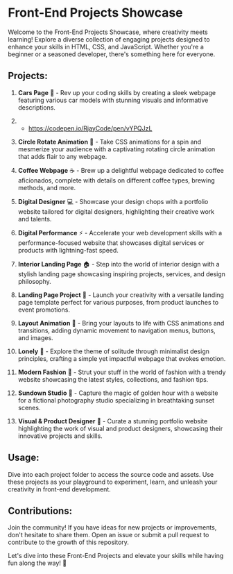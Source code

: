 # Front-End Projects Showcase

Welcome to the Front-End Projects Showcase, where creativity meets learning! Explore a diverse collection of engaging projects designed to enhance your skills in HTML, CSS, and JavaScript. Whether you're a beginner or a seasoned developer, there's something here for everyone.

## Projects:

1. **Cars Page** 🚗 - Rev up your coding skills by creating a sleek webpage featuring various car models with stunning visuals and informative descriptions.
2. - https://codepen.io/RjayCode/pen/vYPQJzL

3. **Circle Rotate Animation** 🔄 - Take CSS animations for a spin and mesmerize your audience with a captivating rotating circle animation that adds flair to any webpage.

4. **Coffee Webpage** ☕ - Brew up a delightful webpage dedicated to coffee aficionados, complete with details on different coffee types, brewing methods, and more.

5. **Digital Designer** 💻 - Showcase your design chops with a portfolio website tailored for digital designers, highlighting their creative work and talents.

6. **Digital Performance** ⚡ - Accelerate your web development skills with a performance-focused website that showcases digital services or products with lightning-fast speed.

7. **Interior Landing Page** 🏠 - Step into the world of interior design with a stylish landing page showcasing inspiring projects, services, and design philosophy.

8. **Landing Page Project** 🚀 - Launch your creativity with a versatile landing page template perfect for various purposes, from product launches to event promotions.

9. **Layout Animation** 🎨 - Bring your layouts to life with CSS animations and transitions, adding dynamic movement to navigation menus, buttons, and images.

10. **Lonely** 🙂 - Explore the theme of solitude through minimalist design principles, crafting a simple yet impactful webpage that evokes emotion.

11. **Modern Fashion** 👗 - Strut your stuff in the world of fashion with a trendy website showcasing the latest styles, collections, and fashion tips.

12. **Sundown Studio** 🌅 - Capture the magic of golden hour with a website for a fictional photography studio specializing in breathtaking sunset scenes.

13. **Visual & Product Designer** 🎨 - Curate a stunning portfolio website highlighting the work of visual and product designers, showcasing their innovative projects and skills.

## Usage:

Dive into each project folder to access the source code and assets. Use these projects as your playground to experiment, learn, and unleash your creativity in front-end development.

## Contributions:

Join the community! If you have ideas for new projects or improvements, don't hesitate to share them. Open an issue or submit a pull request to contribute to the growth of this repository.

Let's dive into these Front-End Projects and elevate your skills while having fun along the way! 🚀
